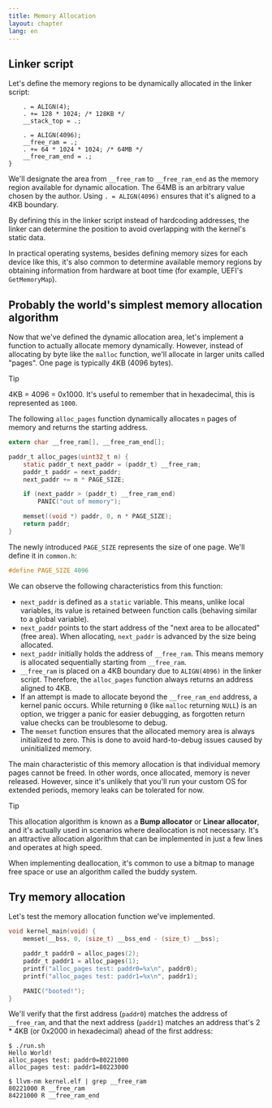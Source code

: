 ```yaml
---
title: Memory Allocation
layout: chapter
lang: en
---
```


## Linker script

Let's define the memory regions to be dynamically allocated in the linker script:

```plain:kernel.ld {5-8}
    . = ALIGN(4);
    . += 128 * 1024; /* 128KB */
    __stack_top = .;

    . = ALIGN(4096);
    __free_ram = .;
    . += 64 * 1024 * 1024; /* 64MB */
    __free_ram_end = .;
}
```

We'll designate the area from `__free_ram` to `__free_ram_end` as the memory region available for dynamic allocation. The 64MB is an arbitrary value chosen by the author. Using `. = ALIGN(4096)` ensures that it's aligned to a 4KB boundary.

By defining this in the linker script instead of hardcoding addresses, the linker can determine the position to avoid overlapping with the kernel's static data.

In practical operating systems, besides defining memory sizes for each device like this, it's also common to determine available memory regions by obtaining information from hardware at boot time (for example, UEFI's `GetMemoryMap`).

## Probably the world's simplest memory allocation algorithm

Now that we've defined the dynamic allocation area, let's implement a function to actually allocate memory dynamically. However, instead of allocating by byte like the `malloc` function, we'll allocate in larger units called "pages". One page is typically 4KB (4096 bytes).

> [!TIP]
>
> 4KB = 4096 = 0x1000. It's useful to remember that in hexadecimal, this is represented as `1000`.

The following `alloc_pages` function dynamically allocates `n` pages of memory and returns the starting address.

```c:kernel.c
extern char __free_ram[], __free_ram_end[];

paddr_t alloc_pages(uint32_t n) {
    static paddr_t next_paddr = (paddr_t) __free_ram;
    paddr_t paddr = next_paddr;
    next_paddr += n * PAGE_SIZE;

    if (next_paddr > (paddr_t) __free_ram_end)
        PANIC("out of memory");

    memset((void *) paddr, 0, n * PAGE_SIZE);
    return paddr;
}
```

The newly introduced `PAGE_SIZE` represents the size of one page. We'll define it in `common.h`:

```c:common.h
#define PAGE_SIZE 4096
```

We can observe the following characteristics from this function:

- `next_paddr` is defined as a `static` variable. This means, unlike local variables, its value is retained between function calls (behaving similar to a global variable).
- `next_paddr` points to the start address of the "next area to be allocated" (free area). When allocating, `next_paddr` is advanced by the size being allocated.
- `next_paddr` initially holds the address of `__free_ram`. This means memory is allocated sequentially starting from `__free_ram`.
- `__free_ram` is placed on a 4KB boundary due to `ALIGN(4096)` in the linker script. Therefore, the `alloc_pages` function always returns an address aligned to 4KB.
- If an attempt is made to allocate beyond the `__free_ram_end` address, a kernel panic occurs. While returning `0` (like `malloc` returning `NULL`) is an option, we trigger a panic for easier debugging, as forgotten return value checks can be troublesome to debug.
- The `memset` function ensures that the allocated memory area is always initialized to zero. This is done to avoid hard-to-debug issues caused by uninitialized memory.

The main characteristic of this memory allocation is that individual memory pages cannot be freed. In other words, once allocated, memory is never released. However, since it's unlikely that you'll run your custom OS for extended periods, memory leaks can be tolerated for now.

> [!TIP]
>
> This allocation algorithm is known as a **Bump allocator** or **Linear allocator**, and it's actually used in scenarios where deallocation is not necessary. It's an attractive allocation algorithm that can be implemented in just a few lines and operates at high speed.
>
> When implementing deallocation, it's common to use a bitmap to manage free space or use an algorithm called the buddy system.

## Try memory allocation

Let's test the memory allocation function we've implemented.

```c:kernel.c {4-7}
void kernel_main(void) {
    memset(__bss, 0, (size_t) __bss_end - (size_t) __bss);

    paddr_t paddr0 = alloc_pages(2);
    paddr_t paddr1 = alloc_pages(1);
    printf("alloc_pages test: paddr0=%x\n", paddr0);
    printf("alloc_pages test: paddr1=%x\n", paddr1);

    PANIC("booted!");
}
```

We'll verify that the first address (`paddr0`) matches the address of `__free_ram`, and that the next address (`paddr1`) matches an address that's 2 * 4KB (or 0x2000 in hexadecimal) ahead of the first address:

```plain
$ ./run.sh
Hello World!
alloc_pages test: paddr0=80221000
alloc_pages test: paddr1=80223000
```

```plain
$ llvm-nm kernel.elf | grep __free_ram
80221000 R __free_ram
84221000 R __free_ram_end
```
